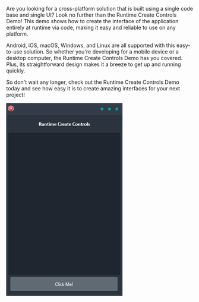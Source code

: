 Are you looking for a cross-platform solution that is built using a single code base and single UI? Look no further than the Runtime Create Controls Demo! This demo shows how to create the interface of the application entirely at runtime via code, making it easy and reliable to use on any platform.

Android, iOS, macOS, Windows, and Linux are all supported with this easy-to-use solution. So whether you're developing for a mobile device or a desktop computer, the Runtime Create Controls Demo has you covered. Plus, its straightforward design makes it a breeze to get up and running quickly.

So don't wait any longer, check out the Runtime Create Controls Demo today and see how easy it is to create amazing interfaces for your next project!

![screenshot](screenshot.gif)
